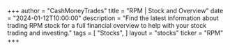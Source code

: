 +++
author = "CashMoneyTrades"
title = "RPM | Stock and Overview"
date = "2024-01-12T10:00:00"
description = "Find the latest information about trading RPM stock for a full financial overview to help with your stock trading and investing."
tags = [
"Stocks",
]
layout = "stocks"
ticker = "RPM"
+++
        


    
        